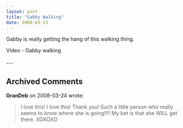 ```yaml
---
layout: post
title: "Gabby Walking"
date: 2008-03-23
---
```


<p>Gabby is really getting the hang of this walking thing.  </p>
<div id="moreWalking">Video - Gabby walking</div>
<script type="text/javascript"> var so = new SWFObject("http://i170.photobucket.com/player.swf?file=http://vid170.photobucket.com/albums/u252/mjpalad/P1020545.flv", "moreWalking", "430", "389", "8", "#EDEBDA"); so.write("moreWalking"); </script>
<br/>
---

## Archived Comments

**GranDeb** on 2008-03-24 wrote:

> I love this!  I love this!  Thank you!  Such a little person who really seems to know where she is going!!!!  My bet is that she WILL get there.  XOXOXO

